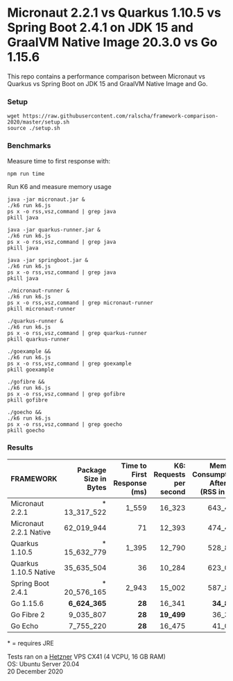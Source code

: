 # Micronaut 2.2.1  vs Quarkus 1.10.5 vs Spring Boot 2.4.1 on JDK 15 and GraalVM Native Image 20.3.0 vs Go 1.15.6

This repo contains a performance comparison between Micronaut vs Quarkus vs Spring Boot on JDK 15 and GraalVM Native Image and Go.    

### Setup

```
wget https://raw.githubusercontent.com/ralscha/framework-comparison-2020/master/setup.sh
source ./setup.sh
```

### Benchmarks

Measure time to first response with:
```
npm run time
```

Run K6 and measure memory usage

```
java -jar micronaut.jar &
./k6 run k6.js
ps x -o rss,vsz,command | grep java
pkill java

java -jar quarkus-runner.jar &
./k6 run k6.js
ps x -o rss,vsz,command | grep java
pkill java

java -jar springboot.jar &
./k6 run k6.js
ps x -o rss,vsz,command | grep java
pkill java

./micronaut-runner &
./k6 run k6.js
ps x -o rss,vsz,command | grep micronaut-runner
pkill micronaut-runner

./quarkus-runner &
./k6 run k6.js
ps x -o rss,vsz,command | grep quarkus-runner
pkill quarkus-runner

./goexample &&
./k6 run k6.js
ps x -o rss,vsz,command | grep goexample
pkill goexample

./gofibre &&
./k6 run k6.js
ps x -o rss,vsz,command | grep gofibre
pkill gofibre

./goecho &&
./k6 run k6.js
ps x -o rss,vsz,command | grep goecho
pkill goecho
```


### Results

| FRAMEWORK         | Package Size in Bytes | Time to First Response (ms) | K6: Requests per second | Memory Consumption After K6 (RSS in kB) |
|---|--:|--:|--:|--:|
| Micronaut 2.2.1        | * 13_317_522  | 1_559  |   16_323    | 643_496 |
| Micronaut 2.2.1 Native | 62_019_944    |    71  |   12_393    | 474_474 |
| Quarkus 1.10.5         | * 15_632_779  | 1_395  |   12_790    | 528_848 |
| Quarkus 1.10.5 Native  | 35_635_504    |    36  |   10_284    | 623_073 |
| Spring Boot 2.4.1      | * 20_576_165  | 2_943  |   15_002    | 587_811 |
| Go 1.15.6              | **6_624_365** | **28** |   16_341    |  **34_887** |
| Go Fibre 2             | 9_035_807     | **28** |  **19_499** |  36_345 |
| Go Echo                | 7_755_220     | **28** |   16_475    |  41_008 |

\* = requires JRE

Tests ran on a [Hetzner](https://www.hetzner.com/) VPS CX41 (4 VCPU, 16 GB RAM)      
OS: Ubuntu Server 20.04     
20 December 2020


